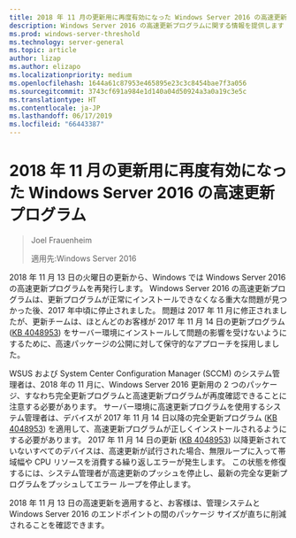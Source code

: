 ```yaml
---
title: 2018 年 11 月の更新用に再度有効になった Windows Server 2016 の高速更新プログラム
description: Windows Server 2016 の高速更新プログラムに関する情報を提供します
ms.prod: windows-server-threshold
ms.technology: server-general
ms.topic: article
author: lizap
ms.author: elizapo
ms.localizationpriority: medium
ms.openlocfilehash: 1644a61c87953e465895e23c3c8454bae7f3a056
ms.sourcegitcommit: 3743cf691a984e1d140a04d50924a3a0a19c3e5c
ms.translationtype: HT
ms.contentlocale: ja-JP
ms.lasthandoff: 06/17/2019
ms.locfileid: "66443387"
---
```

# <a name="express-updates-for-windows-server-2016-re-enabled-for-november-2018-update"></a>2018 年 11 月の更新用に再度有効になった Windows Server 2016 の高速更新プログラム

> Joel Frauenheim
> 
> 適用先:Windows Server 2016

2018 年 11 月 13 日の火曜日の更新から、Windows では Windows Server 2016 の高速更新プログラムを再発行します。 Windows Server 2016 の高速更新プログラムは、更新プログラムが正常にインストールできなくなる重大な問題が見つかった後、2017 年中頃に停止されました。 問題は 2017 年 11 月に修正されましたが、更新チームは、ほとんどのお客様が 2017 年 11 月 14 日の更新プログラム ([KB 4048953](https://support.microsoft.com/help/4048953/windows-10-update-kb4048953)) をサーバー環境にインストールして問題の影響を受けないようにするために、高速パッケージの公開に対して保守的なアプローチを採用しました。

WSUS および System Center Configuration Manager (SCCM) のシステム管理者は、2018 年の 11 月に、Windows Server 2016 更新用の 2 つのパッケージ、すなわち完全更新プログラムと高速更新プログラムが再度確認できることに注意する必要があります。 サーバー環境に高速更新プログラムを使用するシステム管理者は、デバイスが 2017 年 11 月 14 日以降の完全更新プログラム ([KB 4048953](https://support.microsoft.com/help/4048953/windows-10-update-kb4048953)) を適用して、高速更新プログラムが正しくインストールされるようにする必要があります。 2017 年 11 月 14 日の更新 ([KB 4048953](https://support.microsoft.com/help/4048953/windows-10-update-kb4048953)) 以降更新されていないすべてのデバイスは、高速更新が試行された場合、無限ループに入って帯域幅や CPU リソースを消費する繰り返しエラーが発生します。  この状態を修復するには、システム管理者が高速更新のプッシュを停止し、最新の完全な更新プログラムをプッシュしてエラー ループを停止します。

2018 年 11 月 13 日の高速更新を適用すると、お客様は、管理システムと Windows Server 2016 のエンドポイントの間のパッケージ サイズが直ちに削減されることを確認できます。  